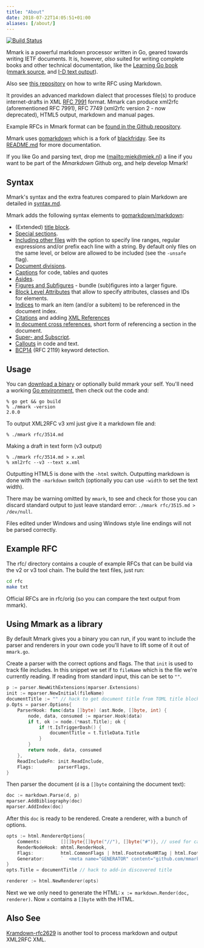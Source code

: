 ```yaml
---
title: "About"
date: 2018-07-22T14:05:51+01:00
aliases: [/about/]
---
```


[![Build Status](https://img.shields.io/travis/mmarkdown/mmark/master.svg?label=build)](https://travis-ci.org/mmarkdown/mmark)

Mmark is a powerful markdown processor written in Go, geared towards writing IETF documents. It is,
however, *also* suited for writing complete books and other technical documentation, like the
[Learning Go book](https://miek.nl/go) ([mmark source](https://github.com/miekg/learninggo), and
[I-D text output](https://miek.nl/go/learninggo-2.txt)).

Also see [this repository](https://github.com/danyork/writing-internet-drafts-in-markdown) on how to
write RFC using Markdown.

It provides an advanced markdown dialect that processes file(s) to produce internet-drafts in XML
[RFC 7991](https://tools.ietf.org/html/rfc7991) format. Mmark can produce xml2rfc (aforementioned
RFC 7991), RFC 7749 (xml2rfc version 2 - now deprecated), HTML5 output, markdown and manual pages.

Example RFCs in Mmark format can be [found in the Github
repository](https://github.com/mmarkdown/mmark/tree/master/rfc).

Mmark uses [gomarkdown](https://github.com/gomarkdown/markdown) which is a fork of
[blackfriday](https://github.com/russross/blackfriday/). See its
[README.md](https://github.com/gomarkdown/markdown/blob/master/README.md) for more documentation.

If you like Go and parsing text, drop me (<mailto:miek@miek.nl>) a line if you want to be part of
the *Mmarkdown* Github org, and help develop Mmark!

## Syntax

Mmark's syntax and the extra features compared to plain Markdown are detailed in
[syntax.md](https://mmark.miek.nl/syntax).

Mmark adds the following syntax elements to
[gomarkdown/markdown](https://github.com/gomarkdown/markdown/blob/master/README.md):

* (Extended) [title block](https://mmark.miek.nl/syntax#title-block).
* [Special sections](https://mmark.miek.nl/syntax#special-sections).
* [Including other files](https://mmark.miek.nl/syntax#including-files) with the option to specify line ranges, regular
  expressions and/or prefix each line with a string. By default only files on the same level, or
  below are allowed to be included (see the `-unsafe` flag).
* [Document divisions](https://mmark.miek.nl/syntax#document-divisions).
* [Captions](https://mmark.miek.nl/syntax#captions) for code, tables and quotes
* [Asides](https://mmark.miek.nl/syntax#asides).
* [Figures and Subfigures](https://mmark.miek.nl/syntax#figures-and-subfigures) - bundle (sub)figures
  into a larger figure.
* [Block Level Attributes](https://mmark.miek.nl/syntax#block-level-attributes) that allow to specify attributes, classes and
  IDs for elements.
* [Indices](https://mmark.miek.nl/syntax#indices) to mark an item (and/or a subitem) to be referenced in the document index.
* [Citations](https://mmark.miek.nl/syntax#citations) and adding [XML References](https://mmark.miek.nl/syntax#xml-references)
* [In document cross references](https://mmark.miek.nl/syntax#cross-references), short form of referencing a section in the
  document.
* [Super- and Subscript](https://mmark.miek.nl/syntax#super-and-subscript).
* [Callouts](https://mmark.miek.nl/syntax#callouts) in code and text.
* [BCP14](https://mmark.miek.nl/syntax#bcp14) (RFC 2119) keyword detection.

## Usage

You can [download a binary](https://github.com/mmarkdown/mmark/releases) or optionally build mmark
your self. You'll need a working [Go environment](https://golang.org), then check out the code and:

    % go get && go build
    % ./mmark -version
    2.0.0

To output XML2RFC v3 xml just give it a markdown file and:

    % ./mmark rfc/3514.md

Making a draft in text form (v3 output)

    % ./mmark rfc/3514.md > x.xml
    % xml2rfc --v3 --text x.xml

Outputting HTML5 is done with the `-html` switch. Outputting markdown is done with the `-markdown`
switch (optionally you can use `-width` to set the text width).

There may be warning omitted by `mmark`, to see and check for those you can discard standard output
to just leave standard error: `./mmark rfc/3515.md > /dev/null`.

Files edited under Windows and using Windows style line endings will not be parsed correctly.

[1]: https://daringfireball.net/projects/markdown/ "Markdown"
[2]: https://golang.org/ "Go Language"

## Example RFC

The rfc/ directory contains a couple of example RFCs that can be build via the v2 or v3 tool chain.
The build the text files, just run:

~~~ sh
cd rfc
make txt
~~~

Official RFCs are in rfc/orig (so you can compare the text output from mmark).

## Using Mmark as a library

By default Mmark gives you a binary you can run, if you want to include the parser and renderers in
your own code you'll have to lift some of it out of `mmark.go`.

Create a parser with the correct options and flags. The that `init` is used to track file includes.
In this snippet we set if to `fileName` which is the file we're currently reading. If reading from
standard input, this can be set to `""`.

~~~ go
p := parser.NewWithExtensions(mparser.Extensions)
init := mparser.NewInitial(fileName)
documentTitle := "" // hack to get document title from TOML title block and then set it here.
p.Opts = parser.Options{
    ParserHook: func(data []byte) (ast.Node, []byte, int) {
        node, data, consumed := mparser.Hook(data)
        if t, ok := node.(*mast.Title); ok {
            if !t.IsTriggerDash() {
                documentTitle = t.TitleData.Title
            }
        }
        return node, data, consumed
    },
    ReadIncludeFn: init.ReadInclude,
    Flags:         parserFlags,
}
~~~

Then parser the document (`d` is a `[]byte` containing the document text):

~~~ go
doc := markdown.Parse(d, p)
mparser.AddBibliography(doc)
mparser.AddIndex(doc)
~~~

After this `doc` is ready to be rendered. Create a renderer, with a bunch of options.

~~~ go
opts := html.RendererOptions{
    Comments:       [][]byte{[]byte("//"), []byte("#")}, // used for callouts.
	RenderNodeHook: mhtml.RenderHook,
	Flags:          html.CommonFlags | html.FootnoteNoHRTag | html.FootnoteReturnLinks| html.CompletePage,
	Generator:      `  <meta name="GENERATOR" content="github.com/mmarkdown/mmark Mmark Markdown Processor - mmark.miek.nl`,
}
opts.Title = documentTitle // hack to add-in discovered title

renderer := html.NewRenderer(opts)
~~~

Next we we only need to generate the HTML: `x := markdown.Render(doc, renderer)`. Now `x` contains
a `[]byte` with the HTML.

## Also See

[Kramdown-rfc2629](https://github.com/cabo/kramdown-rfc2629) is another tool to process markdown and
output XML2RFC XML.
